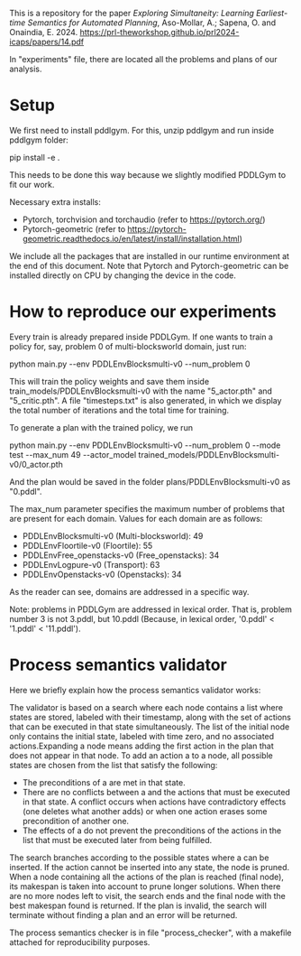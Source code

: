 This is a repository for the paper *Exploring Simultaneity: Learning Earliest-time Semantics for Automated Planning*, Aso-Mollar, A.; Sapena, O. and Onaindia, E. 2024. https://prl-theworkshop.github.io/prl2024-icaps/papers/14.pdf

In "experiments" file, there are located all the problems and plans of our analysis. 
# Setup

We first need to install pddlgym. For this, unzip pddlgym and run inside pddlgym folder:

pip install -e .

This needs to be done this way because we slightly modified PDDLGym to fit our work.

Necessary extra installs:

- Pytorch, torchvision and torchaudio (refer to https://pytorch.org/)
- Pytorch-geometric (refer to https://pytorch-geometric.readthedocs.io/en/latest/install/installation.html)

We include all the packages that are installed in our runtime environment at the end of this document. Note that Pytorch and Pytorch-geometric can be installed directly on CPU by changing the device in the code.

# How to reproduce our experiments

Every train is already prepared inside PDDLGym. If one wants to train a policy for, say, problem 0 of multi-blocksworld domain, just run:

python main.py --env PDDLEnvBlocksmulti-v0 --num_problem 0

This will train the policy weights and save them inside train_models/PDDLEnvBlocksmulti-v0 with the name "5_actor.pth" and "5_critic.pth". A file "timesteps.txt" is also generated, in which we display the total number of iterations and the total time for training. 

To generate a plan with the trained policy, we run

python main.py --env PDDLEnvBlocksmulti-v0 --num_problem 0 --mode test --max_num 49 --actor_model trained_models/PDDLEnvBlocksmulti-v0/0_actor.pth

And the plan would be saved in the folder plans/PDDLEnvBlocksmulti-v0 as "0.pddl".

The max_num parameter specifies the maximum number of problems that are present for each domain. Values for each domain are as follows:

- PDDLEnvBlocksmulti-v0 (Multi-blocksworld): 49
- PDDLEnvFloortile-v0 (Floortile): 55
- PDDLEnvFree_openstacks-v0 (Free_openstacks): 34
- PDDLEnvLogpure-v0 (Transport): 63
- PDDLEnvOpenstacks-v0 (Openstacks): 34

As the reader can see, domains are addressed in a specific way. 

Note: problems in PDDLGym are addressed in lexical order. That is, problem number 3 is not 3.pddl, but 10.pddl (Because, in lexical order, '0.pddl' < '1.pddl' < '11.pddl').

# Process semantics validator

Here we briefly explain how the process semantics validator works:

The validator is based on a search where each node contains a list where states are stored, labeled with their timestamp, along with the set of actions that can be executed in that state simultaneously. The list of the initial node only contains the initial state, labeled with time zero, and no associated actions.Expanding a node means adding the first action in the plan that does not appear in that node. To add an action a to a node, all possible states are chosen from the list that satisfy the following:

- The preconditions of a are met in that state.
- There are no conflicts between a and the actions that must be executed in that state. A conflict occurs when actions have contradictory effects (one deletes what another adds) or when one action erases some precondition of another one.
- The effects of a do not prevent the preconditions of the actions in the list that must be executed later from being fulfilled.

The search branches according to the possible states where a can be inserted. If the action cannot be inserted into any state, the node is pruned. When a node containing all the actions of the plan is reached (final node), its makespan is taken into account to prune longer solutions. When there are no more nodes left to visit, the search ends and the final node with the best makespan found is returned. If the plan is invalid, the search will terminate without finding a plan and an error will be returned.

The process semantics checker is in file "process_checker", with a makefile attached for reproducibility purposes.

